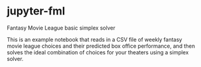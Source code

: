 # jupyter-fml
Fantasy Movie League basic simplex solver

This is an example notebook that reads in a CSV file of weekly fantasy movie league choices and their predicted box office performance, and then solves the ideal combination of choices for your theaters using a simplex solver.
